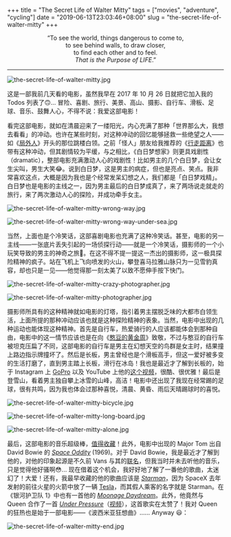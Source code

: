 +++
title = "The Secret Life of Walter Mitty"
tags = ["movies", "adventure", "cycling"]
date = "2019-06-13T23:03:46+08:00"
slug = "the-secret-life-of-walter-mitty"
+++

<p style="text-align:center">“To see the world, things dangerous to come to,<br>
to see behind walls, to draw closer,<br>
to find each other and to feel.<br>
<em>That is the Purpose of LIFE</em>.”</p>

---

![the-secret-life-of-walter-mitty.jpg](/images/the-secret-life-of-walter-mitty.jpg "电影《白日梦想家》")

这是一部我前几天看的电影，虽然我早在 2017 年 10 月 26 日就把它加入我的 Todos 列表了🙃... 冒险、喜剧、旅行、美景、高山、摄影、自行车、滑板、足球、音乐、鼓舞人心，不得不说：我爱这部电影！

看完这部电影，就如在清晨迎来了一缕阳光，内心充满了那种「世界那么大，我想去看看」的冲动。也许在某些时刻，对这种冲动的回忆能够拯救一些绝望之人——如《[局外人](https://movie.douban.com/subject/26657283/)》开头的那位跳楼白领。之前「怪人」朋友给我推荐的《[行走距离](https://movie.douban.com/subject/26754675/)》也带有这种冲动，但其剧情较为平缓，与之相比，《白日梦想家》则更具戏剧性（dramatic），整部电影充满激动人心的戏剧性！比如男主的几个白日梦，会让女生尖叫，男生大笑😂。说到白日梦，这是男主的病症，但也是亮点、笑点。我非常喜欢这点，大概是因为我也是个经常发呆幻想之人，我们都是「白日梦戏精」。白日梦也是电影的主线之一，因为男主最后的白日梦成真了，来了两场说走就走的旅行，来了两次激动人心的探险，并成功牵手女主。

![the-secret-life-of-walter-mitty-wrong-way.jpg](/images/the-secret-life-of-walter-mitty-wrong-way.jpg "跳错方向")

![the-secret-life-of-walter-mitty-wrong-way-under-sea.jpg](/images/the-secret-life-of-walter-mitty-wrong-way-under-sea.jpg "意外的深海之旅")

当然，上面也是个冷笑话，这部喜剧电影也充满了这种冷笑话。甚至，电影的另一主线——一张底片丢失引起的一场侦探行动——就是一个冷笑话，摄影师的一个小玩笑导致的男主的神奇之旅🤪。在这不得不提一提这一杰出的摄影师，这一极具探险精神的疯子。站在飞机上飞向喷发的火山，攀登喜马拉雅山脉只为一见雪豹真容，却也只是一见——他觉得那一刻太美了以致不愿伸手按下快门。

![the-secret-life-of-walter-mitty-crazy-photographer.jpg](/images/the-secret-life-of-walter-mitty-crazy-photographer.jpg "飞向火山")

![the-secret-life-of-walter-mitty-photographer.jpg](/images/the-secret-life-of-walter-mitty-photographer.jpg "只求一见")

摄影师所具有的这种精神就如电影的灯塔，指引着男主摆脱乏味的大都市白领生活，上面所提的那种冲动应该也就是这种探险精神的表象。当然，电影中出现的几种运动也能体现这种精神。首先是自行车，热爱骑行的人应该都能体会到那种自由，电影中的这一情节应该也是在向《[憨豆的黄金周](https://movie.douban.com/subject/1829654/)》致敬，不过与憨豆的自行车被坦克压扁了不同，这部电影的自行车是男主在幻想天空的鸟群是女主时，结果撞上路边指示牌撞坏了。然后是长板，男主曾经也是个滑板高手，但这一爱好被多变的生活打磨了，直到男主踏上长板，滑行在冰岛！我也是最近才了解到长板的，始于 Instagram 上 [GoPro](https://www.instagram.com/p/ByV86aZHS42/) 以及 YouTube 上他的[这个视频](https://www.youtube.com/watch?v=Zww3NP61_Xw)，很酷、很优雅！最后是登雪山，看着男主独自攀上冰雪的山峰，高洁！电影中还出现了我现在经常踢的足球，很有共鸣，因为我也体会过那种喜悦，清晨、黄昏、雨后天晴踢球时的喜悦。

![the-secret-life-of-walter-mitty-bicycle.jpg](/images/the-secret-life-of-walter-mitty-bicycle.jpg "骑行")

![the-secret-life-of-walter-mitty-long-board.jpg](/images/the-secret-life-of-walter-mitty-long-board.jpg "WOW!")

![the-secret-life-of-walter-mitty-alone.jpg](/images/the-secret-life-of-walter-mitty-alone.jpg "alone")

最后，这部电影的音乐超级棒，[值得收藏](https://music.163.com/album?id=2735166)！此外，电影中出现的 Major Tom 出自 David Bowie 的 [*Space Oddity*](https://music.163.com/song?id=1218773) (1969)。对于 David Bowie，我是最近才了解到他的，对他的印象起源是不久前 Vans 与其的[联名](https://vans.com.cn/product/vans-vans-0415)，但我当时并未去听他的音乐，只是觉得他好骚啊😳... 现在借着这个机会，我好好地了解了一番他的歌曲，太迷幻了！大爱！还有，我最早收藏的他的歌曲应该是 [*Starman*](https://music.163.com/song?id=17290777)，因为 SpaceX 去年发射的前往火星的火箭中放了一辆 [Tesla](https://en.wikipedia.org/wiki/Elon_Musk%27s_Tesla_Roadster)，而其假人乘客的名字就是 Starman。在《银河护卫队 1》中也有一首他的 [*Moonage Daydream*](https://music.163.com/song?id=28876110)。此外，他竟然与 Queen 合作了一首 [*Under Pressure*](https://music.163.com/song?id=472045245)（[视频](https://www.youtube.com/watch?v=YoDh_gHDvkk)），这首歌实在太赞了！我对 Queen 的狂热也是始于一部电影——《波西米亚狂想曲》…… Anyway 😃：

![the-secret-life-of-walter-mitty-end.jpg](/images/the-secret-life-of-walter-mitty-end.jpg "牵手女主")
